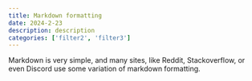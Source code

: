 ```yaml
---
title: Markdown formatting
date: 2024-2-23
description: description
categories: ['filter2', 'filter3']
---
```



Markdown is very simple, and many sites, like Reddit, Stackoverflow, or even Discord use some variation of markdown formatting.

